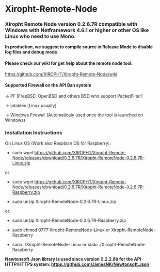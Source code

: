 # Xiropht-Remote-Node
<h3>Xiropht Remote Node version 0.2.6.7R compatible with Windows with Netframework 4.6.1 or higher or other OS like Linux who need to use Mono.</h3>

**In production, we suggest to compile source in Release Mode to disable log files and debug mode.**

<h4>Please check our wiki for get help about the remote node tool:</h4>

https://github.com/XIROPHT/Xiropht-Remote-Node/wiki

<h4>Supported Firewall on the API Ban system</h4>

-> PF [FreeBSD, OpenBSD and others BSD who support PacketFilter]

-> iptables [Linux usually]

-> Windows Firewall (Automaticaly used once the tool is launched on Windows)

<h3>Installation Instructions</h3>

On Linux OS (Work also Raspbian OS for Raspberry):

- sudo wget https://github.com/XIROPHT/Xiropht-Remote-Node/releases/download/0.2.6.7R/Xiropht-RemoteNode-0.2.6.7R-Linux.zip 

or:

- sudo wget https://github.com/XIROPHT/Xiropht-Remote-Node/releases/download/0.2.6.7R/Xiropht-RemoteNode-0.2.6.7R-Raspberry.zip

- sudo unzip Xiropht-RemoteNode-0.2.6.7R-Linux.zip

or:

- sudo unzip Xiropht-RemoteNode-0.2.6.7R-Raspberry.zip

- sudo chmod 0777 Xiropht-RemoteNode-Linux or Xiropht-RemoteNode-Raspberry

- sudo ./Xiropht-RemoteNode-Linux or sudo ./Xiropht-RemoteNode-Raspberry

**Newtonsoft.Json library is used since version 0.2.2.8b for the API HTTP/HTTPS system: https://github.com/JamesNK/Newtonsoft.Json**
